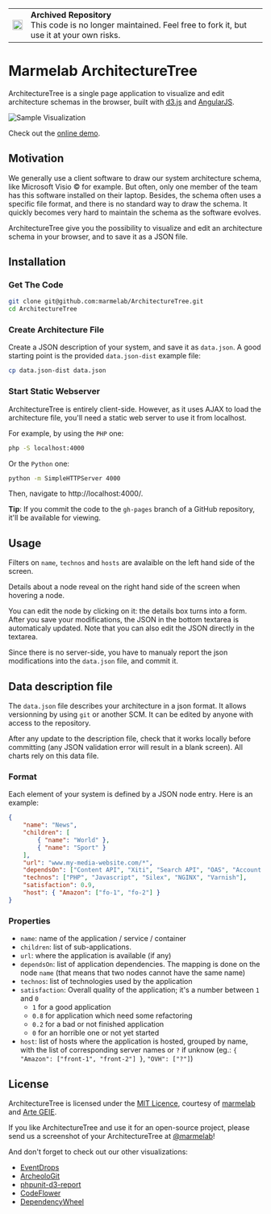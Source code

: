 <table>
        <tr>
            <td><img width="20" src="https://cdnjs.cloudflare.com/ajax/libs/octicons/8.5.0/svg/archive.svg" alt="archived" /></td>
            <td><strong>Archived Repository</strong><br />
            This code is no longer maintained. Feel free to fork it, but use it at your own risks.
        </td>
        </tr>
</table>

# Marmelab ArchitectureTree

ArchitectureTree is a single page application to visualize and edit architecture schemas in the browser, built with [d3.js](http://d3js.org/) and [AngularJS](https://angularjs.org/).

![Sample Visualization](http://marmelab.com/ArchitectureTree/images/sample.png)

Check out the [online demo](http://marmelab.com/ArchitectureTree/).

## Motivation

We generally use a client software to draw our system architecture schema, like Microsoft Visio &copy; for example. But often, only one member of the team has this software installed on their laptop. Besides, the schema often uses a specific file format, and there is no standard way to draw the schema. It quickly becomes very hard to maintain the schema as the software evolves.

ArchitectureTree give you the possibility to visualize and edit an architecture schema in your browser, and to save it as a JSON file.

## Installation

### Get The Code

```bash
git clone git@github.com:marmelab/ArchitectureTree.git
cd ArchitectureTree
```

### Create Architecture File

Create a JSON description of your system, and save it as `data.json`. A good starting point is the provided `data.json-dist` example file:

```bash
cp data.json-dist data.json
```

### Start Static Webserver

ArchitectureTree is entirely client-side. However, as it uses AJAX to load the architecture file, you'll need a static web server to use it from localhost.

For example, by using the `PHP` one:

```bash
php -S localhost:4000
```

Or the `Python` one:

```bash
python -m SimpleHTTPServer 4000
```

Then, navigate to http://localhost:4000/.

**Tip**: If you commit the code to the `gh-pages` branch of a GitHub repository, it'll be available for viewing.

## Usage

Filters on `name`, `technos` and `hosts` are avalaible on the left hand side of the screen.

Details about a node reveal on the right hand side of the screen when hovering a node.

You can edit the node by clicking on it: the details box turns into a form. After you save your modifications, the JSON in the bottom textarea is automaticaly updated. Note that you can also edit the JSON directly in the textarea.

Since there is no server-side, you have to manualy report the json modifications into the `data.json` file, and commit it.

## Data description file

The `data.json` file describes your architecture in a json format.
It allows versionning by using `git` or another SCM. It can be edited by anyone with access to the repository.

After any update to the description file, check that it works locally before committing (any JSON validation error will result in a blank screen). 
All charts rely on this data file.

### Format

Each element of your system is defined by a JSON node entry. Here is an example:

```json
{
    "name": "News",
    "children": [
        { "name": "World" },
        { "name": "Sport" }
    ],
    "url": "www.my-media-website.com/*",
    "dependsOn": ["Content API", "Xiti", "Search API", "OAS", "Account API", "    Picture API", "Router API"],    
    "technos": ["PHP", "Javascript", "Silex", "NGINX", "Varnish"],  
    "satisfaction": 0.9,
    "host": { "Amazon": ["fo-1", "fo-2"] }
}
```

### Properties

* `name`: name of the application / service / container
* `children`: list of sub-applications.
* `url`: where the application is available (if any)
* `dependsOn`: list of application dependencies. The mapping is done on the node `name` (that means that two nodes cannot have the same name)
* `technos`: list of technologies used by the application
* `satisfaction`: Overall quality of the application; it's a number between `1` and `0`
  * `1` for a good application
  * `0.8` for application which need some refactoring
  * `0.2` for a bad or not finished application
  * `0` for an horrible one or not yet started
* `host`: list of hosts where the application is hosted, grouped by name, with the list of corresponding server names or `?` if unknow (eg.: `{ "Amazon": ["front-1", "front-2"] }`, `"OVH": ["?"]`)

## License

ArchitectureTree is licensed under the [MIT Licence](LICENSE), courtesy of [marmelab](http://marmelab.com) and [Arte GEIE](https://github.com/ArteGEIE).

If you like ArchitectureTree and use it for an open-source project, please send us a screenshot of your ArchitectureTree at [@marmelab](https://twitter.com/marmelab)!

And don't forget to check out our other visualizations:

* [EventDrops](https://github.com/marmelab/EventDrops)
* [ArcheoloGit](https://github.com/marmelab/ArcheoloGit)
* [phpunit-d3-report](https://github.com/marmelab/phpunit-d3-report)
* [CodeFlower](https://github.com/fzaninotto/CodeFlower)
* [DependencyWheel](https://github.com/fzaninotto/DependencyWheel)
